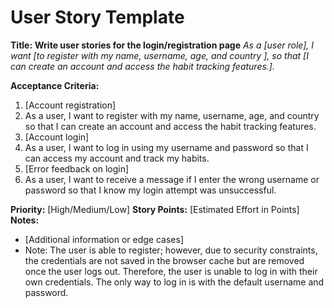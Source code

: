 # User Story Template

**Title:**
**Write user stories for the login/registration page**
_As a [user role], I want [to register with my name, username, age, and country ], so that [I can create an account and access the habit tracking features.]._

**Acceptance Criteria:**
1. [Account registration]
2. As a user, I want to register with my name, username, age, and country so that I can create an account and access the habit tracking features.
3. [Account login]
4. As a user, I want to log in using my username and password so that I can access my account and track my habits.
5. [Error feedback on login]
6. As a user, I want to receive a message if I enter the wrong username or password so that I know my login attempt was unsuccessful.

**Priority:** [High/Medium/Low]
**Story Points:** [Estimated Effort in Points]
**Notes:**
- [Additional information or edge cases]
- Note: The user is able to register; however, due to security constraints, the credentials are not saved in the browser cache but are removed once the user logs out. Therefore, the user is unable to log in with their own credentials. The only way to log in is with the default username and password.
